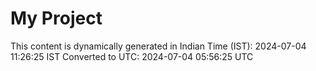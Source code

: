 # My Project

This content is dynamically generated in Indian Time (IST): 2024-07-04 11:26:25 IST
Converted to UTC: 2024-07-04 05:56:25 UTC
